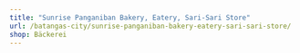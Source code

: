 ```yaml
---
title: "Sunrise Panganiban Bakery, Eatery, Sari-Sari Store"
url: /batangas-city/sunrise-panganiban-bakery-eatery-sari-sari-store/
shop: Bäckerei
---
```

